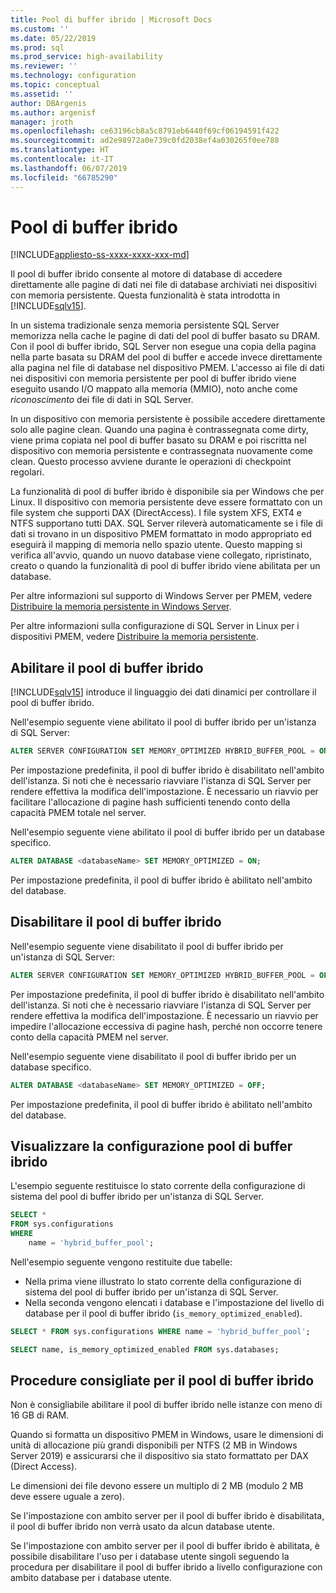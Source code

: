 ```yaml
---
title: Pool di buffer ibrido | Microsoft Docs
ms.custom: ''
ms.date: 05/22/2019
ms.prod: sql
ms.prod_service: high-availability
ms.reviewer: ''
ms.technology: configuration
ms.topic: conceptual
ms.assetid: ''
author: DBArgenis
ms.author: argenisf
manager: jroth
ms.openlocfilehash: ce63196cb8a5c8791eb6440f69cf06194591f422
ms.sourcegitcommit: ad2e98972a0e739c0fd2038ef4a030265f0ee788
ms.translationtype: HT
ms.contentlocale: it-IT
ms.lasthandoff: 06/07/2019
ms.locfileid: "66785290"
---
```

# <a name="hybrid-buffer-pool"></a>Pool di buffer ibrido
[!INCLUDE[appliesto-ss-xxxx-xxxx-xxx-md](../../includes/appliesto-ss-xxxx-xxxx-xxx-md.md)]

Il pool di buffer ibrido consente al motore di database di accedere direttamente alle pagine di dati nei file di database archiviati nei dispositivi con memoria persistente. Questa funzionalità è stata introdotta in [!INCLUDE[sqlv15](../../includes/sssqlv15-md.md)].

In un sistema tradizionale senza memoria persistente SQL Server memorizza nella cache le pagine di dati del pool di buffer basato su DRAM. Con il pool di buffer ibrido, SQL Server non esegue una copia della pagina nella parte basata su DRAM del pool di buffer e accede invece direttamente alla pagina nel file di database nel dispositivo PMEM. L'accesso ai file di dati nei dispositivi con memoria persistente per pool di buffer ibrido viene eseguito usando I/O mappato alla memoria (MMIO), noto anche come *riconoscimento* dei file di dati in SQL Server.

In un dispositivo con memoria persistente è possibile accedere direttamente solo alle pagine clean. Quando una pagina è contrassegnata come dirty, viene prima copiata nel pool di buffer basato su DRAM e poi riscritta nel dispositivo con memoria persistente e contrassegnata nuovamente come clean. Questo processo avviene durante le operazioni di checkpoint regolari.

La funzionalità di pool di buffer ibrido è disponibile sia per Windows che per Linux. Il dispositivo con memoria persistente deve essere formattato con un file system che supporti DAX (DirectAccess). I file system XFS, EXT4 e NTFS supportano tutti DAX. SQL Server rileverà automaticamente se i file di dati si trovano in un dispositivo PMEM formattato in modo appropriato ed eseguirà il mapping di memoria nello spazio utente. Questo mapping si verifica all'avvio, quando un nuovo database viene collegato, ripristinato, creato o quando la funzionalità di pool di buffer ibrido viene abilitata per un database.

Per altre informazioni sul supporto di Windows Server per PMEM, vedere [Distribuire la memoria persistente in Windows Server](/windows-server/storage/storage-spaces/deploy-pmem/).

Per altre informazioni sulla configurazione di SQL Server in Linux per i dispositivi PMEM, vedere [Distribuire la memoria persistente](../../linux/sql-server-linux-configure-pmem.md).

## <a name="enable-hybrid-buffer-pool"></a>Abilitare il pool di buffer ibrido

[!INCLUDE[sqlv15](../../includes/sssqlv15-md.md)] introduce il linguaggio dei dati dinamici per controllare il pool di buffer ibrido.

Nell'esempio seguente viene abilitato il pool di buffer ibrido per un'istanza di SQL Server:

```sql
ALTER SERVER CONFIGURATION SET MEMORY_OPTIMIZED HYBRID_BUFFER_POOL = ON;
```

Per impostazione predefinita, il pool di buffer ibrido è disabilitato nell'ambito dell'istanza. Si noti che è necessario riavviare l'istanza di SQL Server per rendere effettiva la modifica dell'impostazione. È necessario un riavvio per facilitare l'allocazione di pagine hash sufficienti tenendo conto della capacità PMEM totale nel server.

Nell'esempio seguente viene abilitato il pool di buffer ibrido per un database specifico.

```sql
ALTER DATABASE <databaseName> SET MEMORY_OPTIMIZED = ON;
```

Per impostazione predefinita, il pool di buffer ibrido è abilitato nell'ambito del database.

## <a name="disable-hybrid-buffer-pool"></a>Disabilitare il pool di buffer ibrido

Nell'esempio seguente viene disabilitato il pool di buffer ibrido per un'istanza di SQL Server:

```sql
ALTER SERVER CONFIGURATION SET MEMORY_OPTIMIZED HYBRID_BUFFER_POOL = OFF;
```

Per impostazione predefinita, il pool di buffer ibrido è disabilitato nell'ambito dell'istanza. Si noti che è necessario riavviare l'istanza di SQL Server per rendere effettiva la modifica dell'impostazione. È necessario un riavvio per impedire l'allocazione eccessiva di pagine hash, perché non occorre tenere conto della capacità PMEM nel server.

Nell'esempio seguente viene disabilitato il pool di buffer ibrido per un database specifico.

```sql
ALTER DATABASE <databaseName> SET MEMORY_OPTIMIZED = OFF;
```

Per impostazione predefinita, il pool di buffer ibrido è abilitato nell'ambito del database.

## <a name="view-hybrid-buffer-pool-configuration"></a>Visualizzare la configurazione pool di buffer ibrido

L'esempio seguente restituisce lo stato corrente della configurazione di sistema del pool di buffer ibrido per un'istanza di SQL Server.

```sql
SELECT *
FROM sys.configurations
WHERE
    name = 'hybrid_buffer_pool';
```

Nell'esempio seguente vengono restituite due tabelle:

- Nella prima viene illustrato lo stato corrente della configurazione di sistema del pool di buffer ibrido per un'istanza di SQL Server.
- Nella seconda vengono elencati i database e l'impostazione del livello di database per il pool di buffer ibrido (`is_memory_optimized_enabled`).

```sql
SELECT * FROM sys.configurations WHERE name = 'hybrid_buffer_pool';

SELECT name, is_memory_optimized_enabled FROM sys.databases;
```

## <a name="best-practices-for-hybrid-buffer-pool"></a>Procedure consigliate per il pool di buffer ibrido

Non è consigliabile abilitare il pool di buffer ibrido nelle istanze con meno di 16 GB di RAM.

Quando si formatta un dispositivo PMEM in Windows, usare le dimensioni di unità di allocazione più grandi disponibili per NTFS (2 MB in Windows Server 2019) e assicurarsi che il dispositivo sia stato formattato per DAX (Direct Access).

Le dimensioni dei file devono essere un multiplo di 2 MB (modulo 2 MB deve essere uguale a zero).

Se l'impostazione con ambito server per il pool di buffer ibrido è disabilitata, il pool di buffer ibrido non verrà usato da alcun database utente.

Se l'impostazione con ambito server per il pool di buffer ibrido è abilitata, è possibile disabilitare l'uso per i database utente singoli seguendo la procedura per disabilitare il pool di buffer ibrido a livello configurazione con ambito database per i database utente.
